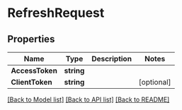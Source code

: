 # RefreshRequest

## Properties
Name | Type | Description | Notes
------------ | ------------- | ------------- | -------------
**AccessToken** | **string** |  | 
**ClientToken** | **string** |  | [optional] 

[[Back to Model list]](../README.md#documentation-for-models) [[Back to API list]](../README.md#documentation-for-api-endpoints) [[Back to README]](../README.md)


